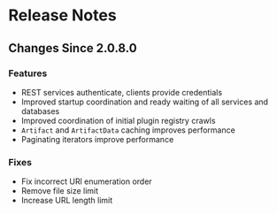 # Release Notes

## Changes Since 2.0.8.0

### Features

*   REST services authenticate, clients provide credentials
*   Improved startup coordination and ready waiting of all services and databases
*   Improved coordination of initial plugin registry crawls
*   `Artifact` and `ArtifactData` caching improves performance
*   Paginating iterators improve performance

### Fixes

*   Fix incorrect URl enumeration order
*   Remove file size limit
*   Increase URL length limit
